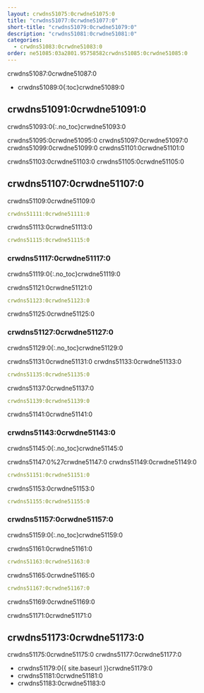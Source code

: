```yaml
---
layout: crwdns51075:0crwdne51075:0
title: "crwdns51077:0crwdne51077:0"
short-title: "crwdns51079:0crwdne51079:0"
description: "crwdns51081:0crwdne51081:0"
categories:
  - crwdns51083:0crwdne51083:0
order: ne51085:03a2801.95758582crwdns51085:0crwdne51085:0
---
```

crwdns51087:0crwdne51087:0

- crwdns51089:0{:toc}crwdne51089:0

## crwdns51091:0crwdne51091:0

crwdns51093:0{:.no_toc}crwdne51093:0

crwdns51095:0crwdne51095:0 crwdns51097:0crwdne51097:0 crwdns51099:0crwdne51099:0 crwdns51101:0crwdne51101:0

crwdns51103:0crwdne51103:0 crwdns51105:0crwdne51105:0

## crwdns51107:0crwdne51107:0

crwdns51109:0crwdne51109:0

```yaml
crwdns51111:0crwdne51111:0
```

crwdns51113:0crwdne51113:0

```yaml
crwdns51115:0crwdne51115:0
```

### crwdns51117:0crwdne51117:0

crwdns51119:0{:.no_toc}crwdne51119:0

crwdns51121:0crwdne51121:0

```yaml
crwdns51123:0crwdne51123:0
```

crwdns51125:0crwdne51125:0

### crwdns51127:0crwdne51127:0

crwdns51129:0{:.no_toc}crwdne51129:0

crwdns51131:0crwdne51131:0 crwdns51133:0crwdne51133:0

```yaml
crwdns51135:0crwdne51135:0
```

crwdns51137:0crwdne51137:0

```yaml
crwdns51139:0crwdne51139:0
```

crwdns51141:0crwdne51141:0

### crwdns51143:0crwdne51143:0

crwdns51145:0{:.no_toc}crwdne51145:0

crwdns51147:0%27crwdne51147:0 crwdns51149:0crwdne51149:0

```yaml
crwdns51151:0crwdne51151:0
```

crwdns51153:0crwdne51153:0

```yaml
crwdns51155:0crwdne51155:0
```

### crwdns51157:0crwdne51157:0

crwdns51159:0{:.no_toc}crwdne51159:0

crwdns51161:0crwdne51161:0

```yaml
crwdns51163:0crwdne51163:0
```

crwdns51165:0crwdne51165:0

```yaml
crwdns51167:0crwdne51167:0
```

crwdns51169:0crwdne51169:0

crwdns51171:0crwdne51171:0

## crwdns51173:0crwdne51173:0

crwdns51175:0crwdne51175:0 crwdns51177:0crwdne51177:0

- crwdns51179:0{{ site.baseurl }}crwdne51179:0
- crwdns51181:0crwdne51181:0
- crwdns51183:0crwdne51183:0